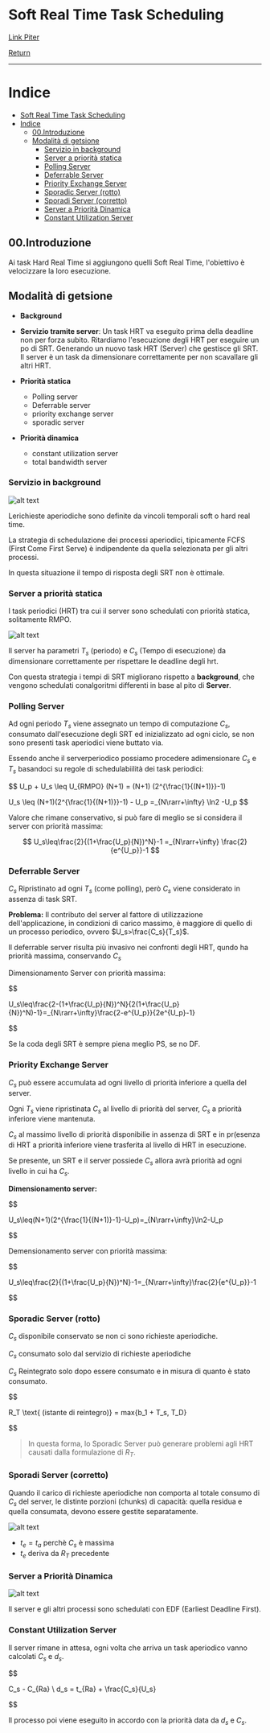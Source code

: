 # Soft Real Time Task Scheduling

[Link Piter](https://liveunibo-my.sharepoint.com/:o:/r/personal/pietro_focaccia_studio_unibo_it/_layouts/15/Doc.aspx?sourcedoc=%7BD195ED30-F39F-489F-8CD5-2DEA70483705%7D&file=SOM&action=edit&mobileredirect=true&wdorigin=Sharepoint&RootFolder=%2Fpersonal%2Fpietro_focaccia_studio_unibo_it%2FDocuments%2FSOM&d=wd195ed30f39f489f8cd52dea70483705&e=5%3Afa3c89b441c04712b7ed303d1b15acda&sharingv2=true&fromShare=true&at=9&CID=590ccd21-1d7c-4a1a-b106-5cff1daeaf26)

[Return](./README.md)

---

# Indice
- [Soft Real Time Task Scheduling](#soft-real-time-task-scheduling)
- [Indice](#indice)
  - [00.Introduzione](#00introduzione)
  - [Modalità di getsione](#modalità-di-getsione)
    - [Servizio in background](#servizio-in-background)
    - [Server a priorità statica](#server-a-priorità-statica)
    - [Polling Server](#polling-server)
    - [Deferrable Server](#deferrable-server)
    - [Priority Exchange Server](#priority-exchange-server)
    - [Sporadic Server (rotto)](#sporadic-server-rotto)
    - [Sporadi Server (corretto)](#sporadi-server-corretto)
    - [Server a Priorità Dinamica](#server-a-priorità-dinamica)
    - [Constant Utilization Server](#constant-utilization-server)

## 00.Introduzione

Ai task Hard Real Time si aggiungono quelli Soft Real Time, l'obiettivo è velocizzare la loro esecuzione.

## Modalità di getsione

- **Background**
- **Servizio tramite server**:
  Un task HRT va eseguito prima della deadline non per forza subito. Ritardiamo l'esecuzione degli HRT per eseguire un po di SRT.
  Generando un nuovo task HRT (Server) che gestisce gli SRT.
  Il server è un task da dimensionare correttamente per non scavallare gli altri HRT.

- **Priorità statica**
  - Polling server
  - Deferrable server
  - priority exchange server
  - sporadic server
- **Priorità dinamica**
  - constant utilization server
  - total bandwidth server
  
### Servizio in background

![alt text](../image-16.png)

Lerichieste aperiodiche sono definite da vincoli temporali soft o hard real time.

La strategia di schedulazione dei processi aperiodici, tipicamente FCFS (First Come First Serve) è indipendente da quella selezionata per gli altri processi.

In questa situazione il tempo di risposta degli SRT non è ottimale.

### Server a priorità statica

I task periodici (HRT) tra cui il server sono schedulati con priorità statica, solitamente RMPO.

![alt text](../image-17.png)

Il server ha parametri $T_s$ (periodo) e $C_s$ (Tempo di esecuzione) da dimensionare correttamente per rispettare le deadline degli hrt.

Con questa strategia i tempi di SRT migliorano rispetto a **background**, che vengono schedulati conalgoritmi differenti in base al pito di **Server**.

### Polling Server

Ad ogni periodo $T_s$ viene assegnato un tempo di computazione $C_s$, consumato dall'esecuzione degli SRT ed inizializzato ad ogni ciclo, se non sono presenti task aperiodici viene buttato via.

Essendo anche il serverperiodico possiamo procedere adimensionare $C_s$ e $T_s$ basandoci su regole di schedulabiilità dei task periodici:

$$
U_p + U_s \leq U_{RMPO} (N+1) = (N+1) (2^{\frac{1}{(N+1)}}-1)

U_s \leq (N+1)(2^{\frac{1}{(N+1)}}-1) - U_p =_{N\rarr+\infty} \ln2 -U_p
$$

Valore che rimane conservativo, si può fare di meglio se si considera il server con priorità massima:

$$
U_s\leq\frac{2}{(1+\frac{U_p}{N})^N}-1 =_{N\rarr+\infty} \frac{2}{e^{U_p}}-1
$$

### Deferrable Server

$C_s$ Ripristinato ad ogni $T_s$ (come polling), però $C_s$ viene considerato in assenza di task SRT.

**Problema:** Il contributo del server al fattore di utilizzazione dell'applicazione, in condizioni di carico massimo, è maggiore di quello di un processo periodico, ovvero $U_s>\frac{C_s}{T_s}$.

Il deferrable server risulta più invasivo nei confronti degli HRT, qundo ha priorità massima, conservando $C_s$

Dimensionamento Server con priorità massima:

$$

U_s\leq\frac{2-(1+\frac{U_p}{N})^N}{2(1+\frac{U_p}{N})^N)-1}=_{N\rarr+\infty}\frac{2-e^{U_p}}{2e^{U_p}-1}

$$

Se la coda degli SRT è sempre piena meglio PS, se no DF.

### Priority Exchange Server

$C_s$ può essere accumulata ad ogni livello di priorità inferiore a quella del server.

Ogni $T_s$ viene ripristinata $C_s$ al livello di priorità del server, $C_s$ a priorità inferiore viene mantenuta.

$C_s$ al massimo livello di priorità disponibilie in assenza di SRT e in pr(esenza di HRT a priorità inferiore viene trasferita al livello di HRT in esecuzione.

Se presente, un SRT e il server possiede $C_s$ allora avrà priorità ad ogni livello in cui ha $C_s$.

**Dimensionamento server:**

$$

U_s\leq(N+1)(2^{\frac{1}{(N+1)}-1}-U_p)=_{N\rarr+\infty}\ln2-U_p

$$

Demensionamento server con priorità massima:

$$

U_s\leq\frac{2}{(1+\frac{U_p}{N})^N}-1=_{N\rarr+\infty}\frac{2}{e^{U_p}}-1

$$

### Sporadic Server (rotto)

$C_s$ disponibile conservato se non ci sono richieste aperiodiche.

$C_s$ consumato solo dal servizio di richieste aperiodiche

$C_s$ Reintegrato solo dopo essere consumato e in misura di quanto è stato consumato.

$$

R_T \text{ (istante di reintegro)} = max\{b_1 + T_s, T_D\}  

$$

> In questa forma, lo Sporadic Server può generare problemi agli HRT causati dalla formulazione di $R_T$.

### Sporadi Server (corretto)

Quando il carico di richieste aperiodiche non comporta al totale consumo di $C_s$ del server, le distinte porzioni (chunks) di capacità: quella residua e quella consumata, devono essere gestite separatamente.

![alt text](../image-18.png)

- $t_e = t_a$ perchè $C_s$ è massima
- $t_e$ deriva da $R_T$ precedente

### Server a Priorità Dinamica

![alt text](../image-19.png)

Il server e gli altri processi sono schedulati con EDF (Earliest Deadline First).

### Constant Utilization Server

Il server rimane in attesa, ogni volta che arriva un task aperiodico vanno calcolati $C_s$ e $d_s$.

$$

C_s - C_{Ra}
\\
d_s = t_{Ra} + \frac{C_s}{U_s}

$$

Il processo poi viene eseguito in accordo con la priorità data da $d_s$ e $C_s$.

